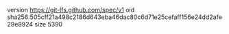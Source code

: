 version https://git-lfs.github.com/spec/v1
oid sha256:505cff21a498c2186d643eba46dac80c6d71e25cefaff156e24dd2afe29e8924
size 5390
